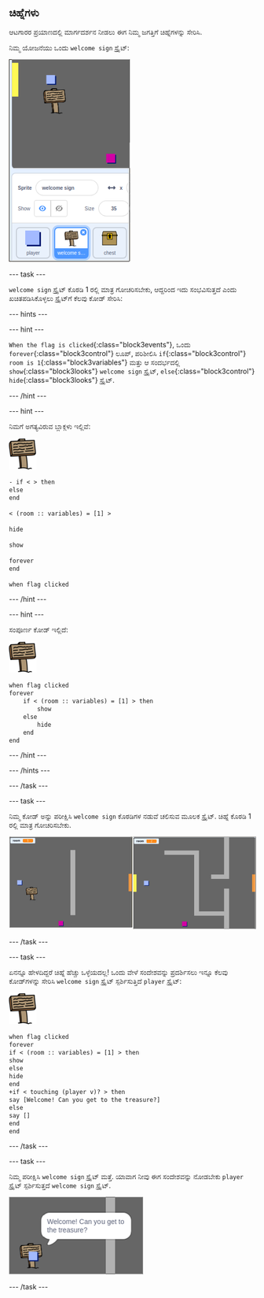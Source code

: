 ## ಚಿಹ್ನೆಗಳು

ಆಟಗಾರರ ಪ್ರಯಾಣದಲ್ಲಿ ಮಾರ್ಗದರ್ಶನ ನೀಡಲು ಈಗ ನಿಮ್ಮ ಜಗತ್ತಿಗೆ ಚಿಹ್ನೆಗಳನ್ನು ಸೇರಿಸಿ.

ನಿಮ್ಮ ಯೋಜನೆಯು ಒಂದು `welcome sign` ಸ್ಪ್ರೈಟ್:

![ಸ್ಕ್ರೀನ್‍ಶಾಟ್ (ಪರದೆ ಚಿತ್ರ)](images/world-sign.png)

--- task ---

`welcome sign` ಸ್ಪ್ರೈಟ್ ಕೊಠಡಿ 1 ರಲ್ಲಿ ಮಾತ್ರ ಗೋಚರಿಸಬೇಕು, ಆದ್ದರಿಂದ ಇದು ಸಂಭವಿಸುತ್ತದೆ ಎಂದು ಖಚಿತಪಡಿಸಿಕೊಳ್ಳಲು ಸ್ಪ್ರೈಟ್‌ಗೆ ಕೆಲವು ಕೋಡ್ ಸೇರಿಸಿ:

--- hints ---


--- hint ---

`When the flag is clicked`{:class="block3events"}, ಒಂದು `forever`{:class="block3control"} ಲೂಪ್, ಪರಿಶೀಲಿಸಿ `if`{:class="block3control"} `room is 1`{:class="block3variables"} ಮತ್ತು ಆ ಸಂದರ್ಭದಲ್ಲಿ `show`{:class="block3looks"} `welcome sign` ಸ್ಪ್ರೈಟ್, `else`{:class="block3control"} `hide`{:class="block3looks"} ಸ್ಪ್ರೈಟ್.

--- /hint ---

--- hint ---

ನಿಮಗೆ ಅಗತ್ಯವಿರುವ ಬ್ಲಾಕ್ಗಳು ಇಲ್ಲಿವೆ:

![ಚಿಹ್ನೆ](images/sign.png)

```blocks3
- if < > then
else
end

< (room :: variables) = [1] >

hide

show

forever
end

when flag clicked

```

--- /hint ---

--- hint ---

ಸಂಪೂರ್ಣ ಕೋಡ್ ಇಲ್ಲಿದೆ:

![ಚಿಹ್ನೆ](images/sign.png)

```blocks3
when flag clicked
forever
    if < (room :: variables) = [1] > then
        show
    else
        hide
    end
end
```

--- /hint ---

--- /hints ---

--- /task ---

--- task ---

ನಿಮ್ಮ ಕೋಡ್ ಅನ್ನು ಪರೀಕ್ಷಿಸಿ `welcome sign` ಕೊಠಡಿಗಳ ನಡುವೆ ಚಲಿಸುವ ಮೂಲಕ ಸ್ಪ್ರೈಟ್. ಚಿಹ್ನೆ ಕೊಠಡಿ 1 ರಲ್ಲಿ ಮಾತ್ರ ಗೋಚರಿಸಬೇಕು.

![ಸ್ಕ್ರೀನ್‍ಶಾಟ್ (ಪರದೆ ಚಿತ್ರ)](images/world-sign-test.png)

--- /task ---

--- task ---

ಏನನ್ನೂ ಹೇಳದಿದ್ದರೆ ಚಿಹ್ನೆ ಹೆಚ್ಚು ಒಳ್ಳೆಯದಲ್ಲ! ಒಂದು ವೇಳೆ ಸಂದೇಶವನ್ನು ಪ್ರದರ್ಶಿಸಲು ಇನ್ನೂ ಕೆಲವು ಕೋಡ್‌ಗಳನ್ನು ಸೇರಿಸಿ `welcome sign` ಸ್ಪ್ರೈಟ್ ಸ್ಪರ್ಶಿಸುತ್ತಿದೆ `player` ಸ್ಪ್ರೈಟ್:

![ಚಿಹ್ನೆ](images/sign.png)

```blocks3
when flag clicked
forever
if < (room :: variables) = [1] > then
show
else
hide
end
+if < touching (player v)? > then
say [Welcome! Can you get to the treasure?]
else
say []
end
end
```

--- /task ---

--- task ---

ನಿಮ್ಮ ಪರೀಕ್ಷಿಸಿ `welcome sign` ಸ್ಪ್ರೈಟ್ ಮತ್ತೆ. ಯಾವಾಗ ನೀವು ಈಗ ಸಂದೇಶವನ್ನು ನೋಡಬೇಕು `player` ಸ್ಪ್ರೈಟ್ ಸ್ಪರ್ಶಿಸುತ್ತದೆ `welcome sign` ಸ್ಪ್ರೈಟ್.

![ಸ್ಕ್ರೀನ್‍ಶಾಟ್ (ಪರದೆ ಚಿತ್ರ)](images/world-sign-test2.png)

--- /task ---